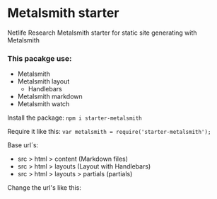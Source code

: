 # Metalsmith starter

Netlife Research Metalsmith starter for static site generating with Metalsmith

### This pacakge use:
* Metalsmith
* Metalsmith layout
    * Handlebars
* Metalsmith markdown
* Metalsmith watch

Install the package:
`npm i starter-metalsmith`

Require it like this:
`var metalsmith = require('starter-metalsmith');`

Base url´s:
* src > html > content (Markdown files)
* src > html > layouts (Layout with Handlebars)
* src > html > layouts > partials (partials)

Change the url's like this:
